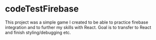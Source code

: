 # codeTestFirebase
This project was a simple game I created to be able to practice firebase integration and to further my skills with React. Goal is to transfer to React and finish styling/debugging etc. 
